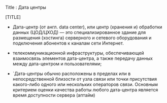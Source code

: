 Title         : Дата центры


[TITLE]




* Дата-центр (от англ. data center), или центр (хранения и) обработки данных (ЦОД/ЦХОД) — это специализированное здание для размещения (хостинга) серверного и сетевого оборудования и подключения абонентов к каналам сети Интернет.

*    телекоммуникационной инфраструктуры, обеспечивающей взаимосвязь элементов дата-центра, а также передачу данных между дата-центром и пользователями;

* `Дата-центры обычно расположены в пределах или в непосредственной близости от узла связи или точки присутствия какого-либо одного или нескольких операторов связи. Основным критерием оценки качества работы любого дата-центра является время доступности сервера (аптайм)
